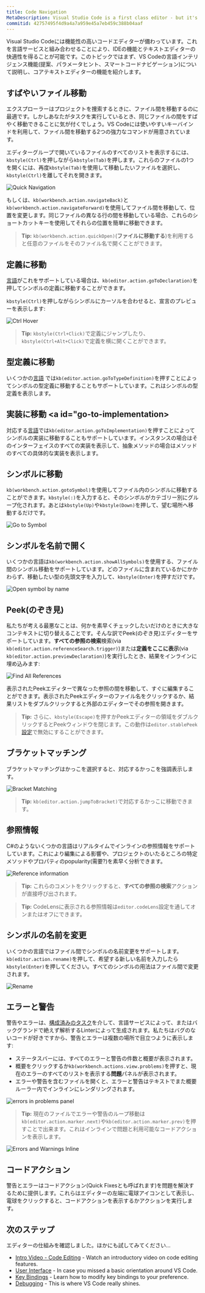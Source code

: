 ```yaml
---
title: Code Navigation
MetaDescription: Visual Studio Code is a first class editor - but it's also so much more with features such as IntelliSense and smart code navigation.
commitid: 42757495f4d9a4a7a959e45a7eb459c388b04aaf
---
```


Visual Studio Codeには機能性の高いコードエディターが備わっています。これを言語サービスと組み合わせることにより、IDEの機能とテキストエディターの快適性を得ることが可能です。このトピックではまず、VS Codeの言語インテリジェンス機能(提案、パラメータヒント、スマートコードナビゲーション)について説明し、コアテキストエディターの機能を紹介します。

## すばやいファイル移動 <a id="quick-file-navigation"></a>

エクスプローラーはプロジェクトを捜索するときに、ファイル間を移動するのに最適です。しかしあなたがタスクを実行しているとき、同じファイルの間をすばやく移動できることに気が付くでしょう。VS Codeには使いやすいキーバインドを利用して、ファイル間を移動する2つの強力なコマンドが用意されています。

エディターグループで開いているファイルのすべてのリストを表示するには、`kbstyle(Ctrl)`を押しながら`kbstyle(Tab)`を押します。これらのファイルの1つを開くには、再度`kbstyle(Tab)`を使用して移動したいファイルを選択し、`kbstyle(Ctrl)`を離してそれを開きます。

![Quick Navigation](images/editingevolved/quicknav.png)

もしくは、`kb(workbench.action.navigateBack)`と`kb(workbench.action.navigateForward)`を使用してファイル間を移動して、位置を変更します。同じファイルの異なる行の間を移動している場合、これらのショートカットキーを使用してそれらの位置を簡単に移動できます。

>**Tip:** `kb(workbench.action.quickOpen)`(**ファイルに移動する**)を利用すると任意のファイルをそのファイル名で開くことができます。

## 定義に移動 <a id="go-to-definition"></a>

[言語](/docs/languages/overview.md)がこれをサポートしている場合は、`kb(editor.action.goToDeclaration)`を押してシンボルの定義に移動することができます。

`kbstyle(Ctrl)`を押しながらシンボルにカーソルを合わせると、宣言のプレビューを表示します:

![Ctrl Hover](images/editingevolved/ctrlhover.png)

> **Tip:** `kbstyle(Ctrl+Click)`で定義にジャンプしたり、`kbstyle(Ctrl+Alt+Click)`で定義を横に開くことができます。

## 型定義に移動 <a id="go-to-type-definition"></a>

いくつかの[言語](/docs/languages/overview.md) では`kb(editor.action.goToTypeDefinition)`を押すことによってシンボルの型定義に移動することもサポートしています。これはシンボルの型定義を表示します。

## 実装に移動 <a id="go-to-implementation></a>

対応する[言語](/docs/languages/overview.md)では`kb(editor.action.goToImplementation)`を押すことによってシンボルの実装に移動することもサポートしています。インスタンスの場合はそのインターフェイスのすべての実装を表示して、抽象メソッドの場合はメソッドのすべての具体的な実装を表示します。

## シンボルに移動 <a id="go-to-symbol"></a>

`kb(workbench.action.gotoSymbol)`を使用してファイル内のシンボルに移動することができます。`kbstyle(:)`を入力すると、そのシンボルがカテゴリー別にグループ化されます。あとは`kbstyle(Up)`や`kbstyle(Down)`を押して、望む場所へ移動するだけです。

![Go to Symbol](images/editingevolved/gotosymbol.png)

## シンボルを名前で開く <a id="open-symbol-by-name"></a>

いくつかの言語は`kb(workbench.action.showAllSymbols)`を使用する、ファイル間のシンボル移動をサポートしています。どのファイルに含まれているかにかかわらず、移動したい型の先頭文字を入力して、`kbstyle(Enter)`を押すだけです。

![Open symbol by name](images/editingevolved/symbol.png)

## Peek(のぞき見) <a id="peek"></a>

私たちが考える最悪なことは、何かを素早くチェックしたいだけのときに大きなコンテキストに切り替えることです。そんな訳でPeek(のぞき見)エディターをサポートしています。**すべての参照の検索**検索(via `kb(editor.action.referenceSearch.trigger)`)または**定義をここに表示**(via `kb(editor.action.previewDeclaration)`)を実行したとき、結果をインラインに埋め込みます:

![Find All References](images/editingevolved/references.png)

表示されたPeekエディターで異なった参照の間を移動して、すぐに編集することができます。表示されたPeekエディターのファイル名をクリックするか、結果リストをダブルクリックすると外部のエディターでその参照を開きます。

> **Tip:** さらに、`kbstyle(Escape)`を押すかPeekエディターの領域をダブルクリックするとPeekウィンドウを閉じます。この動作は`editor.stablePeek`[設定](/docs/getstarted/settings.md)で無効にすることができます。

## ブラケットマッチング <a id="bracket-matching"></a>

ブラケットマッチングはかっこを選択すると、対応するかっこを強調表示します。

![Bracket Matching](images/editingevolved/brackets.png)

> **Tip:** `kb(editor.action.jumpToBracket)`で対応するかっこに移動できます。

## 参照情報 <a id="reference-information"></a>

C#のようないくつかの言語はリアルタイムでインラインの参照情報をサポートしています。これにより編集による影響や、プロジェクトのいたるところの特定メソッドやプロパティのpopularity(需要?)を素早く分析できます。

![Reference information](images/editingevolved/referenceinfo.png)

> **Tip:** これらのコメントをクリックすると、**すべての参照の検索**アクションが直接呼び出されます。

> **Tip:** CodeLensに表示される参照情報は`editor.codeLens`設定を通してオンまたはオフにできます。

## シンボルの名前を変更 <a id="rename-symbol"></a>

いくつかの言語ではファイル間でシンボルの名前変更をサポートします。`kb(editor.action.rename)`を押して、希望する新しい名前を入力したら`kbstyle(Enter)`を押してください。すべてのシンボルの用法はファイル間で変更されます。

![Rename](images/editingevolved/rename.png)

## エラーと警告 <a id="errors-warnings"></a>

警告やエラーは、[構成済みのタスク](/docs/editor/tasks.md)を介して、言語サービスによって、またはバックグランドで絶えず解析するLinterによって生成されます。私たちはバグのないコードが好きですから、警告とエラーは複数の場所で目立つように表示します:

* ステータスバーには、すべてのエラーと警告の件数と概要が表示されます。
* 概要をクリックするか`kb(workbench.actions.view.problems)`を押すと、現在のエラーのすべてのリストを表示する**問題**パネルが表示されます。
* エラーや警告を含むファイルを開くと、エラーと警告はテキストでまた概要ルーラー内でインラインにレンダリングされます。

![errors in problems panel](images/editingevolved/errors.png)

> **Tip:** 現在のファイルでエラーや警告のループ移動は`kb(editor.action.marker.next)`や`kb(editor.action.marker.prev)`を押すことで出来ます。これはインラインで問題と利用可能なコードアクションを表示します。

![Errors and Warnings Inline](images/editingevolved/errorsinline.png)

## コードアクション <a id="code-action"></a>

警告とエラーはコードアクション(Quick Fixesとも呼ばれます)を問題を解決するために提供します。これらはエディターの左端に電球アイコンとして表示し、電球をクリックすると、コードアクションを表示するかアクションを実行します。

## 次のステップ

エディターの仕組みを確認しました。ほかにも試してみてください...

* [Intro Video - Code Editing](/docs/introvideos/codeediting.md) - Watch an introductory video on code editing features.
* [User Interface](/docs/getstarted/userinterface.md) - In case you missed a basic orientation around VS Code.
* [Key Bindings](/docs/getstarted/keybindings.md) - Learn how to modify key bindings to your preference.
* [Debugging](/docs/editor/debugging.md) - This is where VS Code really shines.
